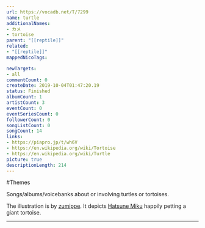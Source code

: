 ```yaml
---
url: https://vocadb.net/T/7299
name: turtle
additionalNames: 
- カメ
- tortoise
parent: "[[reptile]]"
related:
- "[[reptile]]"
mappedNicoTags:

newTargets:
- all
commentCount: 0
createDate: 2019-10-04T01:47:20.19
status: Finished
albumCount: 1
artistCount: 3
eventCount: 0
eventSeriesCount: 0
followerCount: 0
songListCount: 0
songCount: 14
links: 
- https://piapro.jp/t/wh6V
- https://en.wikipedia.org/wiki/Tortoise
- https://en.wikipedia.org/wiki/Turtle
picture: true
descriptionLength: 214
---
```


#Themes

Songs/albums/voicebanks about or involving turtles or tortoises.

The illustration is by [zumippe](https://vocadb.net/Ar/100541). It depicts [Hatsune Miku](https://vocadb.net/Ar/1) happily petting a giant tortoise.

---

